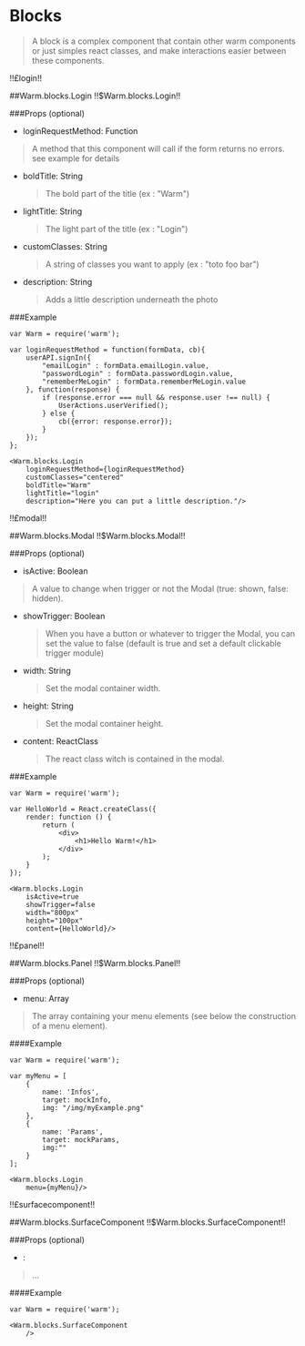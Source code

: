 # Blocks
> A block is a complex component that contain other warm components or just simples react classes, and make interactions easier between these components.

!!£login!!

##Warm.blocks.Login !!$Warm.blocks.Login!!

###Props (optional)
- loginRequestMethod: Function

> A method that this component will call if the form returns no errors. see example for details

- boldTitle: String

  > The bold part of the title (ex : "Warm")

- lightTitle: String

  > The light part of the title (ex : "Login")

- customClasses: String

  > A string of classes you want to apply (ex : "toto foo bar")

- description: String

  > Adds a little description underneath the photo

###Example

```
var Warm = require('warm');

var loginRequestMethod = function(formData, cb){
    userAPI.signIn({
        "emailLogin" : formData.emailLogin.value,
        "passwordLogin" : formData.passwordLogin.value,
        "rememberMeLogin" : formData.rememberMeLogin.value
    }, function(response) {
        if (response.error === null && response.user !== null) {
            UserActions.userVerified();
        } else {
            cb({error: response.error});
        }
    });
};

<Warm.blocks.Login
    loginRequestMethod={loginRequestMethod}
    customClasses="centered"
    boldTitle="Warm"
    lightTitle="login"
    description="Here you can put a little description."/>
```

!!£modal!!

##Warm.blocks.Modal !!$Warm.blocks.Modal!!

###Props (optional)
- isActive: Boolean

> A value to change when trigger or not the Modal (true: shown, false: hidden).

- showTrigger: Boolean

  > When you have a button or whatever to trigger the Modal, you can set the value to false (default is true and set a default clickable trigger module)

- width: String

  > Set the modal container width.

- height: String

  > Set the modal container height.

- content: ReactClass

  > The react class witch is contained in the modal.

###Example

```
var Warm = require('warm');

var HelloWorld = React.createClass({
    render: function () {
        return (
            <div>
                <h1>Hello Warm!</h1>
            </div>
        );
    }
});

<Warm.blocks.Login
    isActive=true
    showTrigger=false
    width="800px"
    height="100px"
    content={HelloWorld}/>
```


!!£panel!!

##Warm.blocks.Panel !!$Warm.blocks.Panel!!

###Props (optional)
- menu: Array

> The array containing your menu elements (see below the construction of a menu element).

####Example

```
var Warm = require('warm');

var myMenu = [
    {
        name: 'Infos',
        target: mockInfo,
        img: "/img/myExample.png"
    },
    {
        name: 'Params',
        target: mockParams,
        img:""
    }
];

<Warm.blocks.Login
    menu={myMenu}/>
```

!!£surfacecomponent!!

##Warm.blocks.SurfaceComponent !!$Warm.blocks.SurfaceComponent!!

###Props (optional)
- :

> ...

####Example

```
var Warm = require('warm');

<Warm.blocks.SurfaceComponent
    />
```
